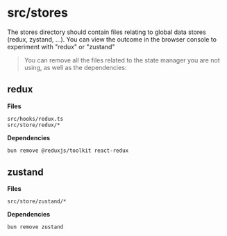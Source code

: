# src/stores

The stores directory should contain files relating to global data stores (redux, zystand, ...). You can view the outcome in the browser console to experiment with "redux" or "zustand"

> You can remove all the files related to the state manager you are not using, as well as the dependencies:

## redux

**Files**
```
src/hooks/redux.ts
src/store/redux/*
```

**Dependencies**
```bash
bun remove @reduxjs/toolkit react-redux
```

## zustand

**Files**
```
src/store/zustand/*
```

**Dependencies**
```bash
bun remove zustand
```
